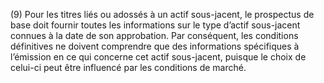 (9) Pour les titres liés ou adossés à un actif sous-jacent, le prospectus de base doit fournir toutes les informations sur le type d’actif sous-jacent connues à la date de son approbation. Par conséquent, les conditions définitives ne doivent comprendre que des informations spécifiques à l’émission en ce qui concerne cet actif sous-jacent, puisque le choix de celui-ci peut être influencé par les conditions de marché.